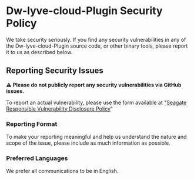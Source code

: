 # Dw-lyve-cloud-Plugin Security Policy

We take security seriously. If you find any security vulnerabilities in any of the Dw-lyve-cloud-Plugin source code, or
other binary tools, please report it to us as described below.

## Reporting Security Issues

:warning: **Please do not publicly report any security vulnerabilities via GitHub issues.**
<!-- Update this when we have an email setup.
If you have questions or general concerns, please email us at [ADD_EMAIL_ADDRESS](mailto: ADD_EMAIL_ADDRESS).
-->

To report an actual vulnerability, please use the form available at "[Seagate Responsible Vulnerability Disclosure
Policy](https://www.seagate.com/legal-privacy/responsible-vulnerability-disclosure-policy/)"

### Reporting Format

To make your reporting meaningful and help us understand the nature and scope of the issue, please include as much
information as possible.

### Preferred Languages

We prefer all communications to be in English.